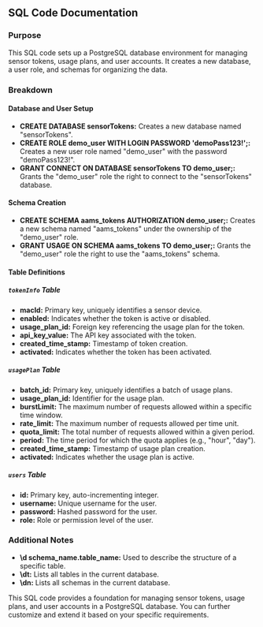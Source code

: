 ## SQL Code Documentation

### Purpose
This SQL code sets up a PostgreSQL database environment for managing sensor tokens, usage plans, and user accounts. It creates a new database, a user role, and schemas for organizing the data.

### Breakdown

#### Database and User Setup
* **CREATE DATABASE sensorTokens:** Creates a new database named "sensorTokens".
* **CREATE ROLE demo_user WITH LOGIN PASSWORD 'demoPass123!';:** Creates a new user role named "demo_user" with the password "demoPass123!".
* **GRANT CONNECT ON DATABASE sensorTokens TO demo_user;:** Grants the "demo_user" role the right to connect to the "sensorTokens" database.

#### Schema Creation
* **CREATE SCHEMA aams_tokens AUTHORIZATION demo_user;:** Creates a new schema named "aams_tokens" under the ownership of the "demo_user" role.
* **GRANT USAGE ON SCHEMA aams_tokens TO demo_user;:** Grants the "demo_user" role the right to use the "aams_tokens" schema.

#### Table Definitions

##### `tokenInfo` Table
* **macId:** Primary key, uniquely identifies a sensor device.
* **enabled:** Indicates whether the token is active or disabled.
* **usage_plan_id:** Foreign key referencing the usage plan for the token.
* **api_key_value:** The API key associated with the token.
* **created_time_stamp:** Timestamp of token creation.
* **activated:** Indicates whether the token has been activated.

##### `usagePlan` Table
* **batch_id:** Primary key, uniquely identifies a batch of usage plans.
* **usage_plan_id:** Identifier for the usage plan.
* **burstLimit:** The maximum number of requests allowed within a specific time window.
* **rate_limit:** The maximum number of requests allowed per time unit.
* **quota_limit:** The total number of requests allowed within a given period.
* **period:** The time period for which the quota applies (e.g., "hour", "day").
* **created_time_stamp:** Timestamp of usage plan creation.
* **activated:** Indicates whether the usage plan is active.

##### `users` Table
* **id:** Primary key, auto-incrementing integer.
* **username:** Unique username for the user.
* **password:** Hashed password for the user.
* **role:** Role or permission level of the user.

### Additional Notes
* **\d schema_name.table_name:** Used to describe the structure of a specific table.
* **\dt:** Lists all tables in the current database.
* **\dn:** Lists all schemas in the current database.

This SQL code provides a foundation for managing sensor tokens, usage plans, and user accounts in a PostgreSQL database. You can further customize and extend it based on your specific requirements.
